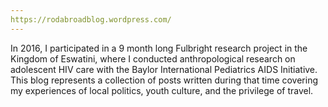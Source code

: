```yaml
---
https://rodabroadblog.wordpress.com/
---
```

In 2016, I participated in a 9 month long Fulbright research project in the Kingdom of Eswatini, where I conducted anthropological research on adolescent HIV care with the Baylor International Pediatrics AIDS Initiative. This blog represents a collection of posts written during that time covering my experiences of local politics, youth culture, and the privilege of travel. 
